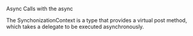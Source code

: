 Async Calls with the async

The SynchonizationContext is a type that provides a virtual post method, which takes a delegate to
be executed asynchronously.

